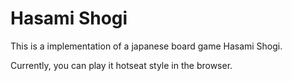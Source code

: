 # Hasami Shogi 

This is a implementation of a japanese board game Hasami Shogi. 

Currently, you can play it hotseat style in the browser.
